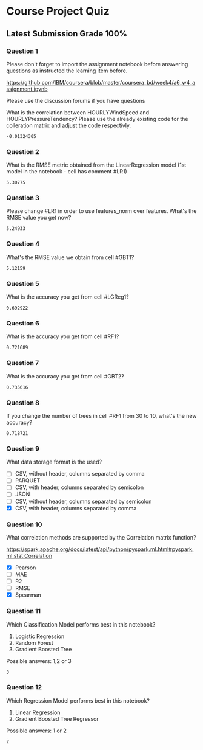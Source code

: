 # Course Project Quiz
## Latest Submission Grade 100%



### Question 1
Please don't forget to import the assignment notebook before answering questions as instructed the learning item before.

https://github.com/IBM/coursera/blob/master/coursera_bd/week4/a6_w4_assignment.ipynb

Please use the discussion forums if you have questions

What is the correlation between HOURLYWindSpeed and HOURLYPressureTendency? Please use the already existing code for the colleration matrix and adjust the code respectivly.

```-0.01324305```

### Question 2
What is the RMSE metric obtained from the LinearRegression model (1st model in the notebook - cell has comment #LR1)

```5.30775```

### Question 3
Please change #LR1 in order to use features_norm over features. What's the RMSE value you get now?

```5.24933```

### Question 4
What's the RMSE value we obtain from cell #GBT1?

```5.12159```

### Question 5
What is the accuracy you get from cell #LGReg1?

```0.692922```

### Question 6
What is the accuracy you get from cell #RF1?

```0.721689```

### Question 7
What is the accuracy you get from cell #GBT2?

```0.735616```

### Question 8
If you change the number of trees in cell #RF1 from 30 to 10, what's the new accuracy?

```0.718721```

### Question 9
What data storage format is the used?

- [ ] CSV, without header, columns separated by comma
- [ ] PARQUET
- [ ] CSV, with header, columns separated by semicolon
- [ ] JSON
- [ ] CSV, without header, columns separated by semicolon
- [X] CSV, with header, columns separated by comma

### Question 10
What correlation methods are supported by the Correlation matrix function?

https://spark.apache.org/docs/latest/api/python/pyspark.ml.html#pyspark.ml.stat.Correlation


- [X] Pearson
- [ ] MAE
- [ ] R2
- [ ] RMSE
- [X] Spearman

### Question 11
Which Classification Model performs best in this notebook?

1. Logistic Regression
2. Random Forest
3. Gradient Boosted Tree

Possible answers: 1,2 or 3

```3```

### Question 12
Which Regression Model performs best in this  notebook?

1. Linear Regression
2. Gradient Boosted Tree Regressor 

Possible answers: 1 or 2

```2```